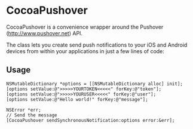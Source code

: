 CocoaPushover
=============

CocoaPushover is a convenience wrapper around the Pushover (http://www.pushover.net) API.

The class lets you create send push notifications to your iOS and Android devices from within your applications in just a few lines of code:

Usage
-----

```
NSMutableDictionary *options = [[NSMutableDictionary alloc] init];
[options setValue:@">>>>>YOURTOKEN<<<<<" forKey:@"token"];
[options setValue:@">>>>>YOURUSER<<<<<" forKey:@"user"];
[options setValue:@"Hello world!" forKey:@"message"];

NSError *err;
// Send the message
[CocoaPushover sendSynchronousNotification:options error:&err];
```
